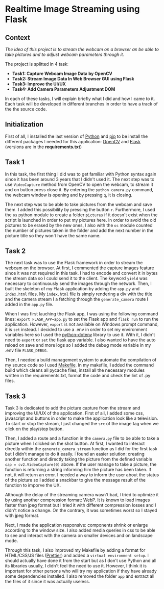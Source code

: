 # Realtime Image Streaming using Flask

## Context

_The idea of this project is to stream the webcam on a browser an be able to take pictures and to adjust webcam parameters through it._

The project is splitted in 4 task:

- **Task1: Capture Webcam Image Data by OpenCV**
- **Task2: Stream Image Data In Web Browser GUI using Flask**
- **Task3: Improve the UI/UX**
- **Task4: Add Camera Parameters Adjustment DOM**

In each of these tasks, I will explain briefly what I did and how I came to it. Each task will be developed in different branches in order to have a track of the the source code.

## Initialization

First of all, I installed the last version of [Python](https://www.python.org/downloads/) and [pip](https://pypi.org/project/pip/) to be install the different packages I needed for this application: [OpenCV](https://opencv.org/) and [Flask](https://flask.palletsprojects.com/en/2.2.x/installation/) (versions are in the **requirements.txt**)

## Task 1

In this task, the first thing I did was to get familiar with Python syntax again since it has been around 3 years that I didn't used it. The next step was to use `VideoCapture` method from OpenCV to open the webcam, to stream it and on button press close it. By entering the `python camera.py` command, the webcam window is opening and by pressing `q`, it is closing.

The next step was to be able to take pictures from the webcam and save them. I added this possibility by pressing the button `r`. Furthermore, I used the `os` python module to create a folder `pictures` if it doesn't exist when the script is launched in order to put my pictures here. In order to avoid the old pictures to be erased by the new ones, I also with the `os` module counted the number of pictures taken in the folder and add the next number in the picture title so they won't have the same name.

## Task 2

The next task was to use the Flask framework in order to stream the webcam on the browser. At first, I commented the capture images feature since it was not required in this task. I had to encode and convert it in bytes the stream data so I could send it to the client. The keyword `yield` was necessary to continuously send the images through the network. Then, I built the skeleton of my Flask application by adding the `app.py` and `index.html` files. My `index.html` file is simply rendering a div with the title and the camera stream I a fetching through the `generate_camera` route I added in the `app.py` file.

When I was first lauching the Flask app, I was using the following command lines: `export FLASK_APP=app.py` to set the Flask app and `flask run` to run the application. However, `export` is not available on Windows prompt command, it is `set` instead. I decided to use a .env in order to set my environment variables here so I used the [python-dotenv](https://pypi.org/project/python-dotenv/) library to use it. With it, I didn't need to `export` or `set` the flask app variable. I also wanted to have the auto reload on save and more logs so I added the debug mode variable in my .env file `FLASK_DEBUG`.

Then, I needed a build management system to automate the compilation of my source code so I used [Makefile](https://www.gnu.org/software/make/). In my makefile, I added the command build which cleans all pycache files, install all the necessary modules written in the requirements.txt, format the code and check the lint of .py files.

## Task 3

Task 3 is dedicated to add the picture capture from the stream and improving the UI/UX of the application. First of all, I added some css, javascript and buttons in order to make the application look like a television. To start or stop the stream, I just changed the `src` of the image tag when we click on the play/stop button.

Then, I added a route and a function in the `camera.py` file to be able to take a picture when I clicked on the shot button. At first, I wanted to interact directly within the `generate_camera_stream` function as I did for the first task but I didn't manage to do it easily. I found an easier solution: creating another function and directly taking the picture from the defined variable `cap = cv2.VideoCapture(0)` above. If the user manage to take a picture, the function is returning a string informing him the picture has been taken. If not, it will return an error. I needed a way to inform the user about the status of the picture so I added a snackbar to give the message result of the function to imporve the UX.

Although the delay of the streaming camera wasn't bad, I tried to optimize it by using another compression format: WebP. It is known to load images faster than jpeg format but I tried it with different compression losses and I didn't notice a change. On the contrary, it was sometimes worst so I stayed with jpeg format.

Next, I made the application responsive: components shrink or enlarge according to the window size. I also added media queries in css to be able to see and interact with the camera on smaller devices and on landscape mode.

Through this task, I also improved my Makefile by adding a format for HTML/CSS/JS files ([Prettier](https://prettier.io/docs/en/install.html)) and added a `virtual environment setup`. I should actually have done it from the start but as I don't use Python and all its libraries usually, I didn't feel the need to use it. However, I think it is important for other persons who will try my application if they have already some dependencies installed. I also removed the folder `app` and extract all the files of it since it was actually useless.
